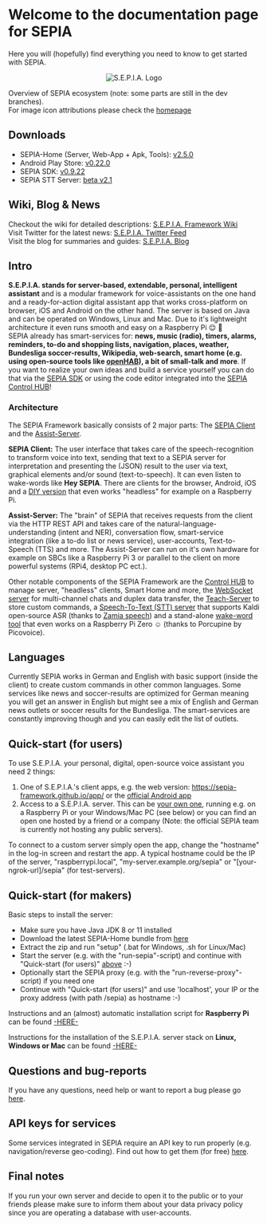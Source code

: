 # Welcome to the documentation page for SEPIA
Here you will (hopefully) find everything you need to know to get started with SEPIA.  

<p align="center">
  <img src="https://github.com/SEPIA-Framework/SEPIA-Framework.github.io/blob/master/img/SEPIA_ecosystem_w.png" alt="S.E.P.I.A. Logo"/>
</p>

Overview of SEPIA ecosystem (note: some parts are still in the dev branches).  
For image icon attributions please check the [homepage](https://sepia-framework.github.io/#attributions)

## Downloads
* SEPIA-Home (Server, Web-App + Apk, Tools): [v2.5.0](https://github.com/SEPIA-Framework/sepia-installation-and-setup/releases)
* Android Play Store: [v0.22.0](https://play.google.com/store/apps/details?id=de.bytemind.sepia.app.web)
* SEPIA SDK: [v0.9.22](https://github.com/SEPIA-Framework/sepia-sdk-java)
* SEPIA STT Server: [beta v2.1](https://hub.docker.com/r/sepia/stt-server)

## Wiki, Blog & News
Checkout the wiki for detailed descriptions:
[S.E.P.I.A. Framework Wiki](../../wiki)  
Visit Twitter for the latest news:
[S.E.P.I.A. Twitter Feed](https://twitter.com/sepia_fw)  
Visit the blog for summaries and guides:
[S.E.P.I.A. Blog](https://medium.com/sepia-framework)

## Intro
**S.E.P.I.A. stands for server-based, extendable, personal, intelligent assistant** and is a modular framework for voice-assistants on the one hand and a ready-for-action digital assistant app that works cross-platform on browser, iOS and Android on the other hand. The server is based on Java and can be operated on Windows, Linux and Mac. Due to it's lightweight architecture it even runs smooth and easy on a Raspberry Pi :relieved: :robot:  
SEPIA already has smart-services for: **news, music (radio), timers, alarms, reminders, to-do and shopping lists, navigation, places, weather, Bundesliga soccer-results, Wikipedia, web-search, smart home (e.g. using open-source tools like [openHAB](https://www.openhab.org)), a bit of small-talk and more**. If you want to realize your own ideas and build a service yourself you can do that via the [SEPIA SDK](https://github.com/SEPIA-Framework/sepia-sdk-java) or using the code editor integrated into the [SEPIA Control HUB](https://github.com/SEPIA-Framework/sepia-admin-tools/tree/master/admin-web-tools)!

### Architecture
The SEPIA Framework basically consists of 2 major parts: The [SEPIA Client](https://github.com/SEPIA-Framework/sepia-html-client-app) and the [Assist-Server](https://github.com/SEPIA-Framework/sepia-assist-server).  
  
**SEPIA Client:** The user interface that takes care of the speech-recognition to transform voice into text, sending that text to a SEPIA server for interpretation and presenting the (JSON) result to the user via text, graphical elements and/or sound (text-to-speech). It can even listen to wake-words like **Hey SEPIA**. There are clients for the browser, Android, iOS and a [DIY version](https://github.com/SEPIA-Framework/sepia-installation-and-setup/tree/master/sepia-client-installation) that even works "headless" for example on a Raspberry Pi.

**Assist-Server:** The "brain" of SEPIA that receives requests from the client via the HTTP REST API and takes care of the natural-language-understanding (intent and NER), conversation flow, smart-service integration (like a to-do list or news service), user-accounts, Text-to-Speech (TTS) and more. The Assist-Server can run on it's own hardware for example on SBCs like a Raspberry Pi 3 or parallel to the client on more powerful systems (RPi4, desktop PC ect.).  
  
Other notable components of the SEPIA Framework are the [Control HUB](https://github.com/SEPIA-Framework/sepia-admin-tools) to manage server, "headless" clients, Smart Home and more, the [WebSocket server](https://github.com/SEPIA-Framework/sepia-websocket-server-java) for multi-channel chats and duplex data transfer, the [Teach-Server](https://github.com/SEPIA-Framework/sepia-teach-server) to store custom commands, a [Speech-To-Text (STT) server](https://github.com/SEPIA-Framework/sepia-stt-server) that supports Kaldi open-source ASR (thanks to [Zamia speech](https://github.com/gooofy/zamia-speech)) and a stand-alone [wake-word tool](https://github.com/SEPIA-Framework/sepia-wakeword-tools) that even works on a Raspberry Pi Zero :relaxed: (thanks to Porcupine by Picovoice).  

## Languages
Currently SEPIA works in German and English with basic support (inside the client) to create custom commands in other common languages. Some services like news and soccer-results are optimized for German meaning you will get an answer in English but might see a mix of English and German news outlets or soccer results for the Bundesliga. The smart-services are constantly improving though and you can easily edit the list of outlets.

## Quick-start (for users)
To use S.E.P.I.A. your personal, digital, open-source voice assistant you need 2 things:

1. One of S.E.P.I.A.'s client apps, e.g. the web version: https://sepia-framework.github.io/app/ or the [official Android app](https://play.google.com/store/apps/details?id=de.bytemind.sepia.app.web)
2. Access to a S.E.P.I.A. server. This can be [your own one](#quick-start-for-makers), running e.g. on a Raspberry Pi or your Windows/Mac PC (see below) or you can find an open one hosted by a friend or a company (Note: the official SEPIA team is currently not hosting any public servers).

To connect to a custom server simply open the app, change the "hostname" in the log-in screen and restart the app. A typical hostname could be the IP of the server, "raspberrypi.local", "my-server.example.org/sepia" or "[your-ngrok-url]/sepia" (for test-servers). 

## Quick-start (for makers)

Basic steps to install the server:
* Make sure you have Java JDK 8 or 11 installed
* Download the latest SEPIA-Home bundle from [here](https://github.com/SEPIA-Framework/sepia-installation-and-setup/releases/latest)
* Extract the zip and run "setup" (.bat for Windows, .sh for Linux/Mac)
* Start the server (e.g. with the "run-sepia"-script) and continue with "Quick-start (for users)" [above](#quick-start-for-users) :-)
* Optionally start the SEPIA proxy (e.g. with the "run-reverse-proxy"-script) if you need one 
* Continue with "Quick-start (for users)" and use 'localhost', your IP or the proxy address (with path /sepia) as hostname :-)

Instructions and an (almost) automatic installation script for **Raspberry Pi** can be found [-HERE-](https://github.com/SEPIA-Framework/sepia-docs/wiki/Installation#raspberry-pi-installation-via-script)  
  
Instructions for the installation of the S.E.P.I.A. server stack on **Linux, Windows or Mac** can be found [-HERE-](https://github.com/SEPIA-Framework/sepia-installation-and-setup)  

## Questions and bug-reports
If you have any questions, need help or want to report a bug please go [here](https://github.com/SEPIA-Framework/sepia-docs/issues).

## API keys for services
Some services integrated in SEPIA require an API key to run properly (e.g. navigation/reverse geo-coding). Find out how to get them (for free) [here](../../wiki/API-keys).

## Final notes
If you run your own server and decide to open it to the public or to your friends please make sure to inform them about your data privacy policy since you are operating a database with user-accounts.
